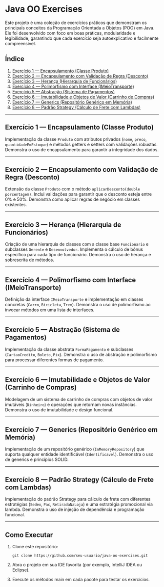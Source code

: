 # Java OO Exercises

Este projeto é uma coleção de exercícios práticos que demonstram os principais conceitos da Programação Orientada a Objetos (POO) em Java. Ele foi desenvolvido com foco em boas práticas, modularidade e legibilidade, garantindo que cada exercício seja autoexplicativo e facilmente compreensível.

## Índice

1. [Exercício 1 — Encapsulamento (Classe Produto)](#exercício-1--encapsulamento-classe-produto)
2. [Exercício 2 — Encapsulamento com Validação de Regra (Desconto)](#exercício-2--encapsulamento-com-validação-de-regra-desconto)
3. [Exercício 3 — Herança (Hierarquia de Funcionários)](#exercício-3--herança-hierarquia-de-funcionários)
4. [Exercício 4 — Polimorfismo com Interface (IMeioTransporte)](#exercício-4--polimorfismo-com-interface-imeiotransporte)
5. [Exercício 5 — Abstração (Sistema de Pagamentos)](#exercício-5--abstração-sistema-de-pagamentos)
6. [Exercício 6 — Imutabilidade e Objetos de Valor (Carrinho de Compras)](#exercício-6--imutabilidade-e-objetos-de-valor-carrinho-de-compras)
7. [Exercício 7 — Generics (Repositório Genérico em Memória)](#exercício-7--generics-repositório-genérico-em-memória)
8. [Exercício 8 — Padrão Strategy (Cálculo de Frete com Lambdas)](#exercício-8--padrão-strategy-cálculo-de-frete-com-lambdas)

---

## Exercício 1 — Encapsulamento (Classe Produto)

Implementação da classe `Produto` com atributos privados (`nome`, `preco`, `quantidadeEmEstoque`) e métodos getters e setters com validações robustas. Demonstra o uso de encapsulamento para garantir a integridade dos dados.

---

## Exercício 2 — Encapsulamento com Validação de Regra (Desconto)

Extensão da classe `Produto` com o método `aplicarDesconto(double porcentagem)`. Inclui validações para garantir que o desconto esteja entre 0% e 50%. Demonstra como aplicar regras de negócio em classes existentes.

---

## Exercício 3 — Herança (Hierarquia de Funcionários)

Criação de uma hierarquia de classes com a classe base `Funcionario` e subclasses `Gerente` e `Desenvolvedor`. Implementa o cálculo de bônus específico para cada tipo de funcionário. Demonstra o uso de herança e sobrescrita de métodos.

---

## Exercício 4 — Polimorfismo com Interface (IMeioTransporte)

Definição da interface `IMeioTransporte` e implementação em classes concretas (`Carro`, `Bicicleta`, `Trem`). Demonstra o uso de polimorfismo ao invocar métodos em uma lista de interfaces.

---

## Exercício 5 — Abstração (Sistema de Pagamentos)

Implementação da classe abstrata `FormaPagamento` e subclasses (`CartaoCredito`, `Boleto`, `Pix`). Demonstra o uso de abstração e polimorfismo para processar diferentes formas de pagamento.

---

## Exercício 6 — Imutabilidade e Objetos de Valor (Carrinho de Compras)

Modelagem de um sistema de carrinho de compras com objetos de valor imutáveis (`Dinheiro`) e operações que retornam novas instâncias. Demonstra o uso de imutabilidade e design funcional.

---

## Exercício 7 — Generics (Repositório Genérico em Memória)

Implementação de um repositório genérico (`InMemoryRepository`) que suporta qualquer entidade identificável (`Identificavel`). Demonstra o uso de generics e princípios SOLID.

---

## Exercício 8 — Padrão Strategy (Cálculo de Frete com Lambdas)

Implementação do padrão Strategy para cálculo de frete com diferentes estratégias (`Sedex`, `Pac`, `RetiradaNaLoja`) e uma estratégia promocional via lambda. Demonstra o uso de injeção de dependência e programação funcional.

---

## Como Executar

1. Clone este repositório:
   ```
   git clone https://github.com/seu-usuario/java-oo-exercises.git
   ```
2. Abra o projeto em sua IDE favorita (por exemplo, IntelliJ IDEA ou Eclipse).
  
3. Execute os métodos main em cada pacote para testar os exercícios.

